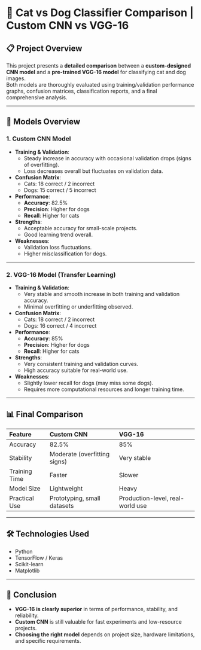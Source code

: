 # 🐾 Cat vs Dog Classifier Comparison | Custom CNN vs VGG-16

## 📋 Project Overview
This project presents a **detailed comparison** between a **custom-designed CNN model** and a **pre-trained VGG-16 model** for classifying cat and dog images.  
Both models are thoroughly evaluated using training/validation performance graphs, confusion matrices, classification reports, and a final comprehensive analysis.

---

## 🚀 Models Overview

### 1. Custom CNN Model
- **Training & Validation**:
  - Steady increase in accuracy with occasional validation drops (signs of overfitting).
  - Loss decreases overall but fluctuates on validation data.
- **Confusion Matrix**:
  - Cats: 18 correct / 2 incorrect
  - Dogs: 15 correct / 5 incorrect
- **Performance**:
  - **Accuracy**: 82.5%
  - **Precision**: Higher for dogs
  - **Recall**: Higher for cats
- **Strengths**:
  - Acceptable accuracy for small-scale projects.
  - Good learning trend overall.
- **Weaknesses**:
  - Validation loss fluctuations.
  - Higher misclassification for dogs.

---

### 2. VGG-16 Model (Transfer Learning)
- **Training & Validation**:
  - Very stable and smooth increase in both training and validation accuracy.
  - Minimal overfitting or underfitting observed.
- **Confusion Matrix**:
  - Cats: 18 correct / 2 incorrect
  - Dogs: 16 correct / 4 incorrect
- **Performance**:
  - **Accuracy**: 85%
  - **Precision**: Higher for dogs
  - **Recall**: Higher for cats
- **Strengths**:
  - Very consistent training and validation curves.
  - High accuracy suitable for real-world use.
- **Weaknesses**:
  - Slightly lower recall for dogs (may miss some dogs).
  - Requires more computational resources and longer training time.

---

## 📊 Final Comparison

| Feature | Custom CNN | VGG-16 |
|:--------|:-----------|:------|
| Accuracy | 82.5% | 85% |
| Stability | Moderate (overfitting signs) | Very stable |
| Training Time | Faster | Slower |
| Model Size | Lightweight | Heavy |
| Practical Use | Prototyping, small datasets | Production-level, real-world use |

---

## 🛠️ Technologies Used
- Python
- TensorFlow / Keras
- Scikit-learn
- Matplotlib

---

## 🎯 Conclusion
- **VGG-16 is clearly superior** in terms of performance, stability, and reliability.
- **Custom CNN** is still valuable for fast experiments and low-resource projects.
- **Choosing the right model** depends on project size, hardware limitations, and specific requirements.
